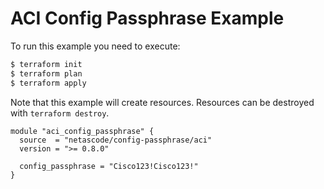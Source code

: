 <!-- BEGIN_TF_DOCS -->
# ACI Config Passphrase Example

To run this example you need to execute:

```bash
$ terraform init
$ terraform plan
$ terraform apply
```

Note that this example will create resources. Resources can be destroyed with `terraform destroy`.

```hcl
module "aci_config_passphrase" {
  source  = "netascode/config-passphrase/aci"
  version = ">= 0.8.0"

  config_passphrase = "Cisco123!Cisco123!"
}
```
<!-- END_TF_DOCS -->